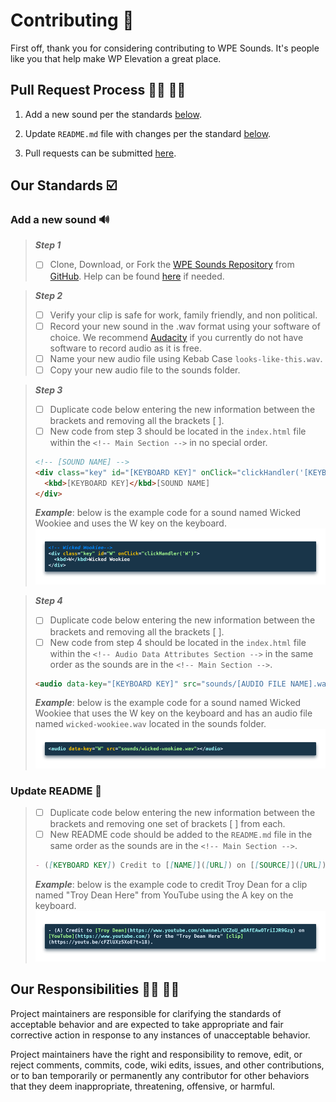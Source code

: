 # Contributing 🙌

First off, thank you for considering contributing to WPE Sounds. It's people like you that help make WP Elevation a great place.

## Pull Request Process 👨‍💻 👩‍💻

1. Add a new sound per the standards [below](https://github.com/nicksocha/wpesounds-com/blob/master/CONTRIBUTING.md#our-standards-%EF%B8%8F).

2. Update `README.md` file with changes per the standard [below](https://github.com/nicksocha/wpesounds-com/blob/master/CONTRIBUTING.md#update-readme-).

3. Pull requests can be submitted [here](https://github.com/nicksocha/wpesounds-com/pulls).

## Our Standards ☑️

### Add a new sound 🔊

> **_Step 1_**
>
> - [ ] Clone, Download, or Fork the [WPE Sounds Repository](https://github.com/nicksocha/wpesounds-com) from [GitHub](https://github.com/). Help can be found [here](https://help.github.com/en/github) if needed.

> **_Step 2_**
>
> - [ ] Verify your clip is safe for work, family friendly, and non political.
> - [ ] Record your new sound in the .wav format using your software of choice. We recommend [Audacity](<https://en.wikipedia.org/wiki/Audacity_(audio_editor)>) if you currently do not have software to record audio as it is free.
> - [ ] Name your new audio file using Kebab Case `looks-like-this.wav`.
> - [ ] Copy your new audio file to the sounds folder.

> **_Step 3_**
>
> - [ ] Duplicate code below entering the new information between the brackets and removing all the brackets \[ \].
> - [ ] New code from step 3 should be located in the `index.html` file within the `<!-- Main Section -->` in no special order.
>
> ```html
> <!-- [SOUND NAME] -->
> <div class="key" id="[KEYBOARD KEY]" onClick="clickHandler('[KEYBOARD KEY]')">
>   <kbd>[KEYBOARD KEY]</kbd>[SOUND NAME]
> </div>
> ```
>
> **_Example_**: below is the example code for a sound named Wicked Wookiee and uses the W key on the keyboard.
> ![Wicked Wookiee Example](https://github.com/nicksocha/wpesounds-com/blob/master/images/wicked-wookiee-main-example.png?raw=true)

> **_Step 4_**
>
> - [ ] Duplicate code below entering the new information between the brackets and removing all the brackets \[ \].
> - [ ] New code from step 4 should be located in the `index.html` file within the `<!-- Audio Data Attributes Section -->` in the same order as the sounds are in the `<!-- Main Section -->`.
>
> ```html
> <audio data-key="[KEYBOARD KEY]" src="sounds/[AUDIO FILE NAME].wav"></audio>
> ```
>
> **_Example_**: below is the example code for a sound named Wicked Wookiee that uses the W key on the keyboard and has an audio file named `wicked-wookiee.wav` located in the sounds folder.
> ![Wicked Wookiee Sound Example](https://github.com/nicksocha/wpesounds-com/blob/master/images/wicked-wookiee-sound-example.png?raw=true)

### Update README 📑

> - [ ] Duplicate code below entering the new information between the brackets and removing one set of brackets \[ \] from each.
> - [ ] New README code should be added to the `README.md` file in the same order as the sounds are in the `<!-- Main Section -->`.
>
> ```markdown
> - ([KEYBOARD KEY]) Credit to [[NAME]]([URL]) on [[SOURCE]]([URL]) for the "[SOUND NAME]" [clip]([URL]).
> ```
>
> **_Example_**: below is the example code to credit Troy Dean for a clip named "Troy Dean Here" from YouTube using the A key on the keyboard.
> ![README Example](https://github.com/nicksocha/wpesounds-com/blob/master/images/readme-example.png?raw=true)

## Our Responsibilities 🏋️‍♂️ 🏋️‍♀️

Project maintainers are responsible for clarifying the standards of acceptable behavior and are expected to take appropriate and fair corrective action in response to any instances of unacceptable behavior.

Project maintainers have the right and responsibility to remove, edit, or reject comments, commits, code, wiki edits, issues, and other contributions, or to ban temporarily or permanently any contributor for other behaviors that they deem inappropriate, threatening, offensive, or harmful.
